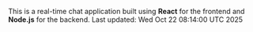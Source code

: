 This is a real-time chat application built using **React** for the frontend and **Node.js** for the backend.
Last updated: Wed Oct 22 08:14:00 UTC 2025
